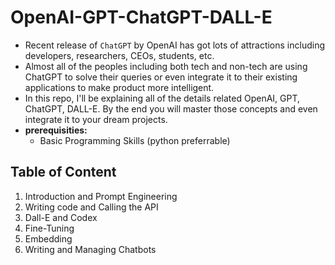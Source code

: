 # OpenAI-GPT-ChatGPT-DALL-E
- Recent release of `ChatGPT` by OpenAI has got lots of attractions including developers, researchers, CEOs, students, etc.
- Almost all of the peoples including both tech and non-tech are using ChatGPT to solve their queries or even integrate it to their existing applications to make product more intelligent.
- In this repo, I'll be explaining all of the details related OpenAI, GPT, ChatGPT, DALL-E. By the end you will master those concepts and even integrate it to your dream projects.
- **prerequisities:**
    - Basic Programming Skills (python preferrable)

## Table of Content
1. Introduction and Prompt Engineering
2. Writing code and Calling the API
3. Dall-E and Codex
4. Fine-Tuning
5. Embedding
6. Writing and Managing Chatbots
